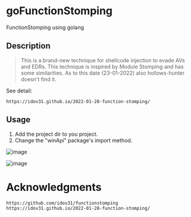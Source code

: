 # goFunctionStomping
FunctionStomping using golang
## Description
> This is a brand-new technique for shellcode injection to evade AVs and EDRs. This technique is inspired by Module Stomping and has some similarities. As to this date (23-01-2022) also hollows-hunter doesn't find it.

See detail:
```
https://idov31.github.io/2022-01-28-function-stomping/
```
## Usage
1. Add the project dir to you project.
2. Change the "winApi" package's import method.

![image](https://user-images.githubusercontent.com/62740309/152118111-bdcc226d-5fa7-4af7-b9fb-482e4663b4c3.png)

![image](https://user-images.githubusercontent.com/62740309/152117677-f079d71e-fec8-4dfc-aab2-63c226607b76.png)
# Acknowledgments
```
https://github.com/idov31/functionstomping
https://idov31.github.io/2022-01-28-function-stomping/
```
